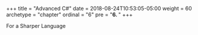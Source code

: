 +++
title = "Advanced C#"
date = 2018-08-24T10:53:05-05:00
weight = 60
archetype = "chapter"
ordinal = "6"
pre = "<b>6. </b>"
+++


For a Sharper Language